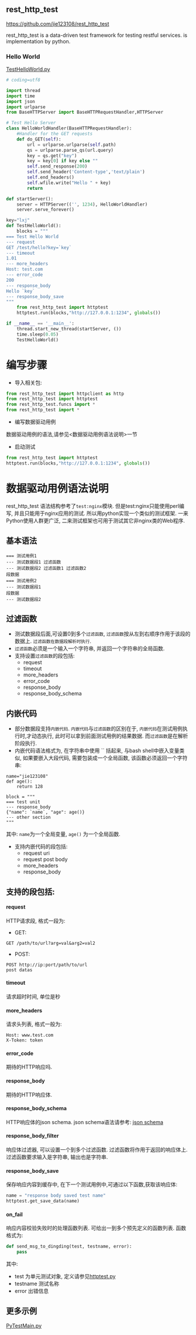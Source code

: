 rest_http_test
----------

https://github.com/jie123108/rest_http_test

rest\_http\_test is a data-driven test framework for testing restful services. is implementation by python.

### Hello World

[TestHelloWorld.py](TestHelloWorld.py)

```python
# coding=utf8

import thread
import time
import json
import urlparse
from BaseHTTPServer import BaseHTTPRequestHandler,HTTPServer

# Test Hello Server
class HelloWorldHandler(BaseHTTPRequestHandler):
    #Handler for the GET requests
    def do_GET(self):
        url = urlparse.urlparse(self.path)
        qs = urlparse.parse_qs(url.query)
        key = qs.get("key")
        key = key[0] if key else ""
        self.send_response(200)
        self.send_header('Content-type','text/plain')
        self.end_headers()
        self.wfile.write("Hello " + key)
        return

def startServer():
    server = HTTPServer(('', 1234), HelloWorldHandler)
    server.serve_forever()

key="lxj"
def TestHelloWorld():
    blocks = """
=== Test Hello World
--- request
GET /test/hello?key=`key`
--- timeout
1.01
--- more_headers
Host: test.com
--- error_code
200
--- response_body
Hello `key`
--- response_body_save
"""
    from rest_http_test import httptest
    httptest.run(blocks,"http://127.0.0.1:1234", globals())

if __name__ == '__main__':
    thread.start_new_thread(startServer, ())
    time.sleep(0.05)
    TestHelloWorld()
```

# 编写步骤
* 导入相关包:

```python
from rest_http_test import httpclient as http
from rest_http_test import httptest
from rest_http_test.funcs import *
from rest_http_test import *
```

* 编写数据驱动用例

数据驱动用例的语法,请参见<数据驱动用例语法说明>一节

* 启动测试

```python
from rest_http_test import httptest
httptest.run(blocks,"http://127.0.0.1:1234", globals())
```

# 数据驱动用例语法说明

rest_http_test 语法结构参考了`test:nginx`模块. 但是test:nginx只能使用perl编写, 并且只能用于nginx应用的测试. 所以用python实现一个类似的测试框架. 一来Python使用人群更广泛, 二来测试框架也可用于测试其它非nginx类的Web程序.


## 基本语法

```
=== 测试用例1
--- 测试数据段1 过滤函数
--- 测试数据段2 过滤函数1 过滤函数2
段数据
=== 测试用例2
--- 测试数据段1
段数据
--- 测试数据段2
```

## 过滤函数

* 测试数据段后面,可设置0到多个`过滤函数`, `过滤函数`按从左到右顺序作用于该段的数据上. `过滤函数在数据段解析时执行`.
* `过滤函数`必须是一个输入一个字符串, 并返回一个字符串的全局函数.
* 支持设置`过滤函数`的段包括:
	* request
	* timeout
	* more_headers
	* error_code
	* response_body
	* response_body_schema	
	
## 内嵌代码

* 部分数据段支持`内嵌代码`. `内嵌代码`与`过滤函数`的区别在于, `内嵌代码`在测试用例执行时,才动态执行, 此时可以拿到前面测试用例的结果数据. 而`过滤函数`是在解析阶段执行.
* 内嵌代码语法格式为, 在字符串中使用 `` 括起来, 与bash shell中嵌入变量类似, 如果要嵌入大段代码, 需要包装成一个全局函数, 该函数必须返回一个字符串:

```
name="jie123108"
def age():
	return 128

block = """
=== test unit
--- response_body
{"name": `name`, "age": age()}
--- other section
"""
```
其中: `name`为一个全局变量, `age()` 为一个全局函数.

* 支持内嵌代码的段包括:
	* request uri
	* request post body
	* more_headers
	* response_body	

## 支持的段包括:

#### request
HTTP请求段, 格式一段为:
* GET:

```
GET /path/to/url?arg=val&arg2=val2
```
* POST:

```
POST http://ip:port/path/to/url
post datas
```

#### timeout
请求超时时间, 单位是秒

#### more_headers
请求头列表, 格式一般为:

```
Host: www.test.com
X-Token: token
```

#### error_code
期待的HTTP响应吗. 

#### response_body
期待的HTTP响应体.

#### response_body_schema
HTTP响应体的json schema.
json schema语法请参考: [json schema](http://json-schema.org/latest/json-schema-core.html)

#### response_body_filter
响应体过滤器, 可以设置一个到多个过滤函数. 过滤函数将作用于返回的响应体上. 
过滤函数要求输入是字符串, 输出也是字符串.

#### response_body_save
保存响应内容到缓存中, 在下一个测试用例中,可通过以下函数,获取该响应体:

```python
name = "response body saved test name"
httptest.get_save_data(name)
```

#### on_fail
响应内容校验失败时的处理函数列表. 可给出一到多个预先定义的函数列表. 函数格式为:	

```python
def send_msg_to_dingding(test, testname, error):
	pass
```
其中:

* test 为单元测试对象, 定义请参见[httptest.py](rest_http_test/httptest.py)
* testname 测试名称
* error 出错信息

## 更多示例

[PyTestMain.py](PyTestMain.py)